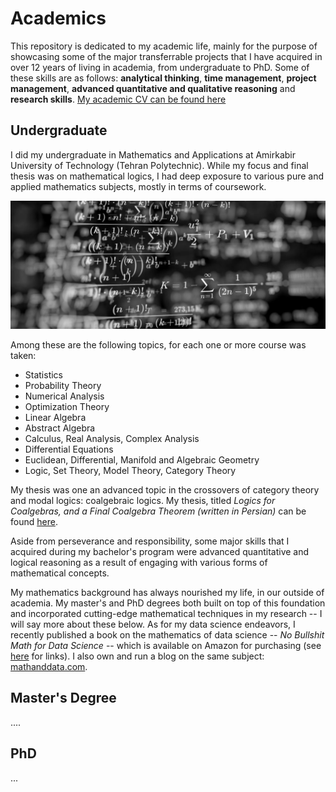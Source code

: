 # Academics
This repository is dedicated to my academic life, mainly for the purpose of showcasing some of the major transferrable projects that I have acquired in over 12 years of living in academia, from undergraduate to PhD. Some of these skills are as follows: **analytical thinking**, **time management**, **project management**, **advanced quantitative and qualitative reasoning** and **research skills**. [My academic CV can be found here](https://drive.google.com/file/d/1ITlkwcnUVF85qjkpPhkJ4s8CWt6H3TVl/view?usp=sharing)


## Undergraduate
I did my undergraduate in Mathematics and Applications at Amirkabir University of Technology (Tehran Polytechnic). While my focus and final thesis was on mathematical logics, I had deep exposure to various pure and applied mathematics subjects, mostly in terms of coursework. 

![Screenshot](math.jpg)

Among these are the following topics, for each one or more course was taken:
- Statistics
- Probability Theory
- Numerical Analysis
- Optimization Theory
- Linear Algebra
- Abstract Algebra
- Calculus, Real Analysis, Complex Analysis
- Differential Equations
- Euclidean, Differential, Manifold and Algebraic Geometry
- Logic, Set Theory, Model Theory, Category Theory

My thesis was one an advanced topic in the crossovers of category theory and modal logics: coalgebraic logics. My thesis, titled *Logics for Coalgebras, and a Final Coalgebra Theorem (written in Persian)* can be found [here](http://amirkiani.ucalgaryblogs.ca/files/2020/10/Logics-For-Coalgebras-and-a-Final-Coalgebra-Theorem.pdf).

Aside from perseverance and responsibility, some major skills that I acquired during my bachelor's program were advanced quantitative and logical reasoning as a result of engaging with various forms of mathematical concepts.

My mathematics background has always nourished my life, in our outside of academia. My master's and PhD degrees both built on top of this foundation and incorporated cutting-edge mathematical techniques in my research -- I will say more about these below. As for my data science endeavors, I recently published a book on the mathematics of data science -- *No Bullshit Math for Data Science* -- which is available on Amazon for purchasing (see [here](https://mathanddata.com/bookstore/) for links). I also own and run a blog on the same subject: [mathanddata.com](https://mathanddata.com).

## Master's Degree
....

## PhD

...
